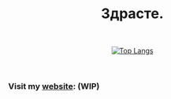 <h1 align="center">
Здрасте.
</h1>

<br><p align="center">
[![Top Langs](https://github-readme-stats.vercel.app/api/top-langs/?username=regicidios&layout=compact&theme=midnight-purple)](https://github.com/anuraghazra/github-readme-stats)</p>
<br>
### Visit my [website](https://regicidios.github.io/): (WIP)
